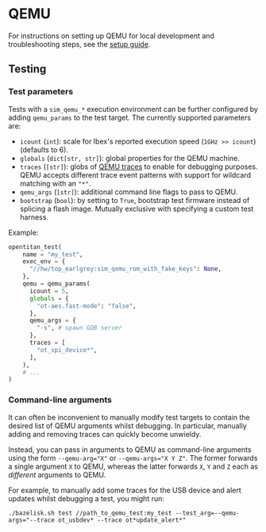 # QEMU

For instructions on setting up QEMU for local development and troubleshooting steps, see the [setup guide](./setup.md).

## Testing

### Test parameters

Tests with a `sim_qemu_*` execution environment can be further configured by adding `qemu_params` to the test target.
The currently supported parameters are:

* `icount` (`int`): scale for Ibex's reported execution speed (`1GHz >> icount`) (defaults to 6).
* `globals` (`dict[str, str]`): global properties for the QEMU machine.
* `traces` (`[str]`): globs of [QEMU traces](https://qemu-project.gitlab.io/qemu/devel/tracing.html) to enable for debugging purposes.
QEMU accepts different trace event patterns with support for wildcard matching with an `"*"`.
* `qemu_args` (`[str]`): additional command line flags to pass to QEMU.
* `bootstrap` (`bool`): by setting to `True`, bootstrap test firmware instead of splicing a flash image.
Mutually exclusive with specifying a custom test harness.

Example:

```python
opentitan_test(
    name = "my_test",
    exec_env = {
      "//hw/top_earlgrey:sim_qemu_rom_with_fake_keys": None,
    },
    qemu = qemu_params(
      icount = 5,
      globals = {
        "ot-aes.fast-mode": "false",
      },
      qemu_args = {
        "-s", # spawn GDB server
      },
      traces = [
        "ot_spi_device*",
      ],
    ),
    # ...
)
```

### Command-line arguments

It can often be inconvenient to manually modify test targets to contain the desired list of QEMU arguments whilst debugging.
In particular, manually adding and removing traces can quickly become unwieldy.

Instead, you can pass in arguments to QEMU as command-line arguments using the form `--qemu-arg="X"` or `--qemu-args="X Y Z"`.
The former forwards a single argument `X` to QEMU, whereas the latter forwards `X`, `Y` and `Z` each as _different_ arguments to QEMU.

For example, to manually add some traces for the USB device and alert updates whilst debugging a test, you might run:
```
./bazelisk.sh test //path_to_qemu_test:my_test --test_arg=--qemu-args="--trace ot_usbdev* --trace ot*update_alert*"
```
